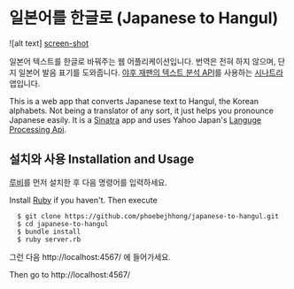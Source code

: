 # 일본어를 한글로 (Japanese to Hangul)

![alt text] [screen-shot]

일본어 텍스트를 한글로 바꿔주는 웹 어플리케이션입니다.
번역은 전혀 하지 않으며, 단지 일본어 발음 표기를 도와줍니다.
[야후 재팬의 텍스트 분석 API][yahoo-api-link]를 사용하는 [시나트라][sinatra-link]앱입니다.

This is a web app that converts Japanese text to Hangul, the Korean alphabets. Not being a translator of any sort, it just helps you pronounce Japanese easily. It is a [Sinatra][sinatra-link] app and uses Yahoo Japan's [Languge Processing Api][yahoo-api-link].

## 설치와 사용 Installation and Usage

[루비][ruby-link]를 먼저 설치한 후 다음 명령어를 입력하세요.

Install [Ruby][ruby-link] if you haven't. Then execute

```
  $ git clone https://github.com/phoebejhhong/japanese-to-hangul.git
  $ cd japanese-to-hangul
  $ bundle install
  $ ruby server.rb
```

그런 다음 http://localhost:4567/ 에 들어가세요.

Then go to http://localhost:4567/

[screen-shot]: japanese-to-hangul-screenshot.png "Japanese to Hangul"
[yahoo-api-link]: http://developer.yahoo.co.jp/webapi/jlp/furigana/v1/furigana.html
[ruby-link]: https://www.ruby-lang.org/en/downloads/
[sinatra-link]: http://www.sinatrarb.com/
